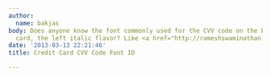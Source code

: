 ```yaml
---
author:
  name: bakjas
body: Does anyone know the font commonly used for the CVV code on the back of a credit
  card, the left italic flavor? Like <a href="http://rameshswaminathan.wordpress.com/files/2009/08/cvv1.png">this</a>.
date: '2013-03-13 22:21:46'
title: Credit Card CVV Code Font ID

---
```

